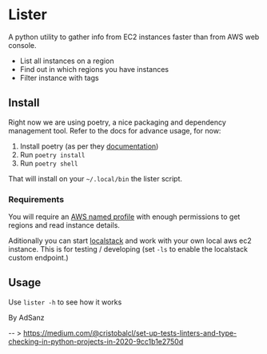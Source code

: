 # Lister

A python utility to gather info from EC2 instances faster than from AWS web console.
- List all instances on a region
- Find out in which regions you have instances
- Filter instance with tags

## Install

Right now we are using poetry, a nice packaging and dependency management tool. Refer to the docs for advance usage, for now:

1. Install poetry (as per they [documentation](https://python-poetry.org/docs/#installation))
2. Run `poetry install`
3. Run `poetry shell` 

That will install on your `~/.local/bin` the lister script.

### Requirements

You will require an [AWS named profile](https://docs.aws.amazon.com/cli/latest/userguide/cli-configure-profiles.html) with enough permissions to get regions and read instance details. 

Aditionally you can start [localstack](https://github.com/localstack/localstack) and work with your own local aws ec2 instance. This is for testing / developing (set `-ls` to enable the localstack custom endpoint.)

## Usage

Use `lister -h` to see how it works

By AdSanz

 -- > https://medium.com/@cristobalcl/set-up-tests-linters-and-type-checking-in-python-projects-in-2020-9cc1b1e2750d